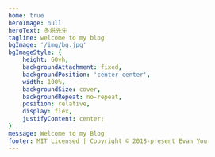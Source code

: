```yaml
---
home: true
heroImage: null
heroText: 冬烘先生
tagline: welcome to my blog
bgImage: '/img/bg.jpg'
bgImageStyle: {
    height: 60vh,
    backgroundAttachment: fixed,
    backgroundPosition: 'center center',
    width: 100%,
    backgroundSize: cover,
    backgroundRepeat: no-repeat,
    position: relative,
    display: flex,
    justifyContent: center;
}
message: Welcome to my Blog
footer: MIT Licensed | Copyright © 2018-present Evan You
---
```

